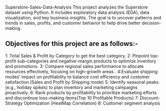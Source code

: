 Superstore-Sales-Data-Analysis
This project analyzes the Superstore dataset using Python. It includes exploratory data analysis (EDA), data visualization, and key business insights. The goal is to uncover patterns and trends in sales, profits, and customer behavior to help drive better decision-making.

## Objectives for this project are as follows:-
1: Total Sales & Profit by Category to get the best  category.
2: Pinpoint top-profit sub-categories  and negative-margin products to optimize inventory and promotions.
3: Compare regional sales performance to allocate resources effectively, focusing on high-growth areas .
4:Evaluate shipping modes’ impact on profitability to balance cost efficiency and customer satisfaction.(Sales and Profit by Shipping mode)
5: Identify seasonal peaks (e.g., holiday spikes) to plan inventory and marketing campaigns proactively.
6: Rank products by profitability to prioritize marketing efforts and discontinue loss-making items(Top 10 Profitable Products)
7: Discount-Strategy Optimization (HeatMap Correlation)
8: Customer segment analysis
